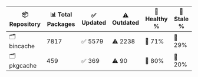| 📦 Repository | 📊 Total Packages | ✅ Updated | ⚠️ Outdated | 💚 Healthy % | 🔴 Stale % |
|---------------|-------------------|------------|-------------|-------------|------------|
| 🗂️ bincache | 7817 | ✅ 5579 | ⚠️ 2238 | 💚 71% | 🔴 29% |
| 🗂️ pkgcache | 459 | ✅ 369 | ⚠️ 90 | 💚 80% | 🔴 20% |
